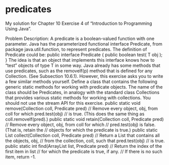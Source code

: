 # predicates
My solution for Chapter 10 Exercise 4 of “Introduction to Programming Using Java”.

Problem Description:
A predicate is a boolean-valued function with one parameter. Java has the parameterized
functional interface Predicate<T>, from package java.util.function, to represent
predicates. The definition of Predicate<T> could be:
public interface Predicate<T> {
public boolean test( T obj );
}
The idea is that an object that implements this interface knows how to “test” objects
of type T in some way. Java already has some methods that use predicates, such as the
removeIf(p) method that is defined for any Collection. (See Subsection 10.6.1). However,
this exercise asks you to write a few similar methods yourself. Define a class that contains
the following generic static methods for working with predicate objects. The name of the
class should be Predicates, in analogy with the standard class Collections that provides
various static methods for working with collections. You should not use the stream API
for this exercise.
public static <T> void remove(Collection<T> coll, Predicate<T> pred)
// Remove every object, obj, from coll for which pred.test(obj)
// is true. (This does the same thing as coll.removeIf(pred).)
public static <T> void retain(Collection<T> coll, Predicate<T> pred)
// Remove every object, obj, from coll for which
// pred.test(obj) is false. (That is, retain the
// objects for which the predicate is true.)
public static <T> List<T> collect(Collection<T> coll, Predicate<T> pred)
// Return a List that contains all the objects, obj,
// from the collection, coll, such that pred.test(obj)
// is true.
public static <T> int find(ArrayList<T> list, Predicate<T> pred)
// Return the index of the first item in list
// for which the predicate is true, if any.
// If there is no such item, return -1.
